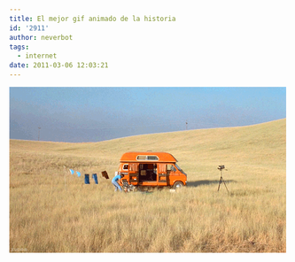 ```yaml
---
title: El mejor gif animado de la historia
id: '2911'
author: neverbot
tags:
  - internet
date: 2011-03-06 12:03:21
---
```


[![](./el-mejor-gif-animado-de-la-historia/3585775408.gif "3585775408")](./el-mejor-gif-animado-de-la-historia/3585775408.gif)
